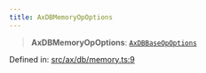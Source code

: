 ```yaml
---
title: AxDBMemoryOpOptions
---
```


> **AxDBMemoryOpOptions**: [`AxDBBaseOpOptions`](#apidocs/interfaceaxdbbaseopoptions)

Defined in: [src/ax/db/memory.ts:9](#apidocs/httpsgithubcomax-llmaxblob3b79ada8d723949fcd8a76c2b6f48cf69d8394f8srcaxdbmemorytsl9)
